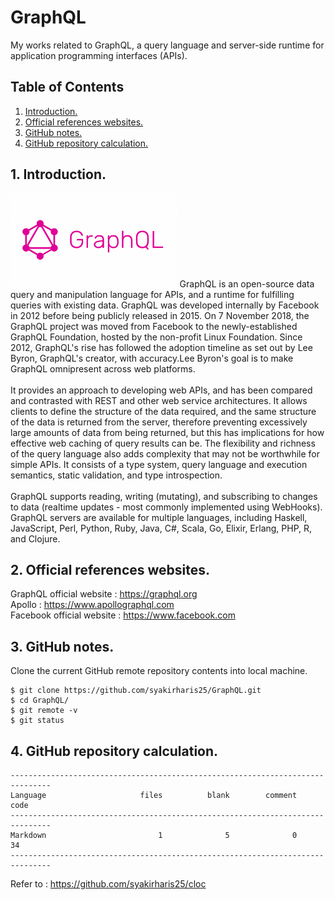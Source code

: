# GraphQL
My works related to GraphQL, a query language and server-side runtime for application programming interfaces (APIs).

## Table of Contents
1. [Introduction.](#introduction)
2. [Official references websites.](#references)
3. [GitHub notes.](#github)
4. [GitHub repository calculation.](#calculation)

<a name="introduction"></a>
## 1. Introduction.
<img src="graphql.png" height="150"> 
GraphQL is an open-source data query and manipulation language for APIs, and a runtime for fulfilling queries with existing data. GraphQL was developed internally by Facebook in 2012 before being publicly released in 2015. On 7 November 2018, the GraphQL project was moved from Facebook to the newly-established GraphQL Foundation, hosted by the non-profit Linux Foundation. Since 2012, GraphQL's rise has followed the adoption timeline as set out by Lee Byron, GraphQL's creator, with accuracy.Lee Byron's goal is to make GraphQL omnipresent across web platforms.
<br /><br />
It provides an approach to developing web APIs, and has been compared and contrasted with REST and other web service architectures. It allows clients to define the structure of the data required, and the same structure of the data is returned from the server, therefore preventing excessively large amounts of data from being returned, but this has implications for how effective web caching of query results can be. The flexibility and richness of the query language also adds complexity that may not be worthwhile for simple APIs. It consists of a type system, query language and execution semantics, static validation, and type introspection.
<br /><br />
GraphQL supports reading, writing (mutating), and subscribing to changes to data (realtime updates - most commonly implemented using WebHooks). GraphQL servers are available for multiple languages, including Haskell, JavaScript, Perl, Python, Ruby, Java, C#, Scala, Go, Elixir, Erlang, PHP, R, and Clojure.

<a name="references"></a>
## 2. Official references websites. <br />
GraphQL official website : https://graphql.org <br />
Apollo : https://www.apollographql.com <br />
Facebook official website : https://www.facebook.com <br />
 
<a name="github"></a>
## 3. GitHub notes.
Clone the current GitHub remote repository contents into local machine.
```
$ git clone https://github.com/syakirharis25/GraphQL.git
$ cd GraphQL/
$ git remote -v
$ git status
```

<a name="calculation"></a>
## 4. GitHub repository calculation.
```
-------------------------------------------------------------------------------
Language                     files          blank        comment           code
-------------------------------------------------------------------------------
Markdown                         1              5              0             34
-------------------------------------------------------------------------------
```
Refer to : https://github.com/syakirharis25/cloc
